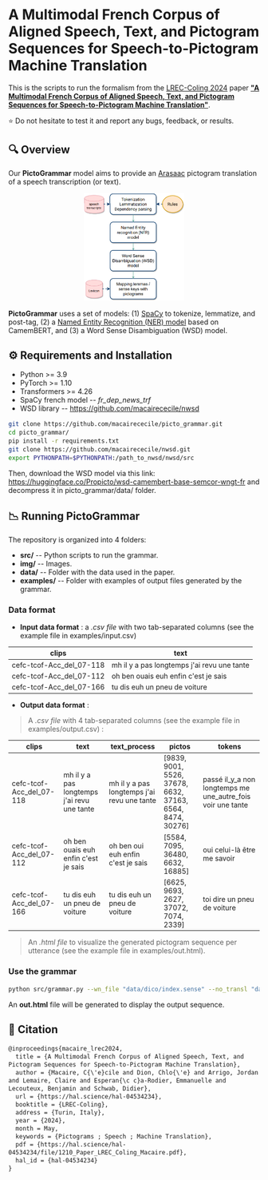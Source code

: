 # A Multimodal French Corpus of Aligned Speech, Text, and Pictogram Sequences for Speech-to-Pictogram Machine Translation
This is the scripts to run the formalism from the [LREC-Coling 2024](https://lrec-coling-2024.org/) paper [**"A Multimodal French Corpus of Aligned Speech, Text, and Pictogram Sequences for Speech-to-Pictogram Machine Translation"**](https://hal.science/hal-04534234).

⭐ Do not hesitate to test it and report any bugs, feedback, or results.

## 🔍 Overview

Our **PictoGrammar** model aims to provide an [Arasaac](https://arasaac.org/) pictogram translation of a speech transcription (or text).
<div align="center">
  <img src="img/pipeline.png" width="40%">
</div>

**PictoGrammar** uses a set of models: (1) [SpaCy](https://spacy.io/) to tokenize, lemmatize, and post-tag, (2) a [Named Entity Recognition (NER) model](https://huggingface.co/Jean-Baptiste/camembert-ner) based on CamemBERT, and (3) a Word Sense Disambiguation (WSD) model. 

## ⚙️ Requirements and Installation
 - Python >= 3.9
 - PyTorch >= 1.10
 - Transformers >= 4.26
 - SpaCy french model -- *fr_dep_news_trf*
 - WSD library -- https://github.com/macairececile/nwsd

```bash
git clone https://github.com/macairececile/picto_grammar.git
cd picto_grammar/
pip install -r requirements.txt
git clone https://github.com/macairececile/nwsd.git
export PYTHONPATH=$PYTHONPATH:/path_to_nwsd/nwsd/src
```  

Then, download the WSD model via this link: https://huggingface.co/Propicto/wsd-camembert-base-semcor-wngt-fr and decompress it in picto_grammar/data/ folder.

## 📉 Running PictoGrammar

The repository is organized into 4 folders:

 - **src/** 	-- Python scripts to run the grammar.
 - **img/** -- Images.
 - **data/** -- Folder with the data used in the paper.
 - **examples/** -- Folder with examples of output files generated by the grammar.

### Data format

 - **Input data format** : a *.csv file* with two tab-separated columns (see the example file in examples/input.csv) 

| clips | text |
|--|--|
|  cefc-tcof-Acc_del_07-118 | mh il y a pas longtemps j'ai revu une tante |
| cefc-tcof-Acc_del_07-112 | oh ben ouais euh enfin c'est je sais |
| cefc-tcof-Acc_del_07-166 | tu dis euh un pneu de voiture |

 - **Output data format** : 

> A *.csv file* with 4 tab-separated columns (see the example file in examples/output.csv) :
 
| clips | text | text_process | pictos | tokens |
|--|--|--|--|--|
|  cefc-tcof-Acc_del_07-118 | mh il y a pas longtemps j'ai revu une tante | mh il y a pas longtemps j'ai revu une tante | [9839, 9001, 5526, 37678, 6632, 37163, 6564, 8474, 30276] | passé il_y_a non longtemps me une_autre_fois voir une tante |
| cefc-tcof-Acc_del_07-112 | oh ben ouais euh enfin c'est je sais | oh ben oui euh enfin c'est je sais | [5584, 7095, 36480, 6632, 16885] | oui celui-là être me savoir |
| cefc-tcof-Acc_del_07-166 | tu dis euh un pneu de voiture | tu dis euh un pneu de voiture | [6625, 9693, 2627, 37072, 7074, 2339] | toi dire un pneu de voiture |

> An *.html file* to visualize the generated pictogram sequence per utterance (see the example file in examples/out.html).

### Use the grammar

```bash
python src/grammar.py --wn_file "data/dico/index.sense" --no_transl "data/dico/no_translation.csv" --wsd "data/wsd_model/" --lexicon "data/dico/lexique.csv" --data "examples/input.csv" --out "examples/out.csv" --tags "data/dico/tags.csv"
```
An **out.html** file will be generated to display the output sequence.

##  📝 Citation

```
@inproceedings{macaire_lrec2024,
  title = {A Multimodal French Corpus of Aligned Speech, Text, and Pictogram Sequences for Speech-to-Pictogram Machine Translation},
  author = {Macaire, C{\'e}cile and Dion, Chlo{\'e} and Arrigo, Jordan and Lemaire, Claire and Esperan{\c c}a-Rodier, Emmanuelle and Lecouteux, Benjamin and Schwab, Didier},
  url = {https://hal.science/hal-04534234},
  booktitle = {LREC-Coling},
  address = {Turin, Italy},
  year = {2024},
  month = May,
  keywords = {Pictograms ; Speech ; Machine Translation},
  pdf = {https://hal.science/hal-04534234/file/1210_Paper_LREC_Coling_Macaire.pdf},
  hal_id = {hal-04534234}
}
```

